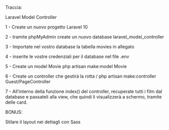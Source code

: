 Traccia:

Laravel Model Controller

1 - Create un nuovo progetto Laravel 10

2 - tramite phpMyAdmin create un nuovo database laravel_model_controller

3 - Importate nel vostro database la tabella movies in allegato

4 - inserite le vostre credenziali per il database nel file .env

5 - Create un model Movie php artisan make:model Movie

6 - Create un controller che gestirà la rotta / php artisan make:controller Guest/PageController

7 - All’interno della funzione index() del controller, recuperate tutti i film dal database e passateli alla view, che quindi li visualizzerà a schermo, tramite delle card.

BONUS:

Stilare il layout nei dettagli con Sass
